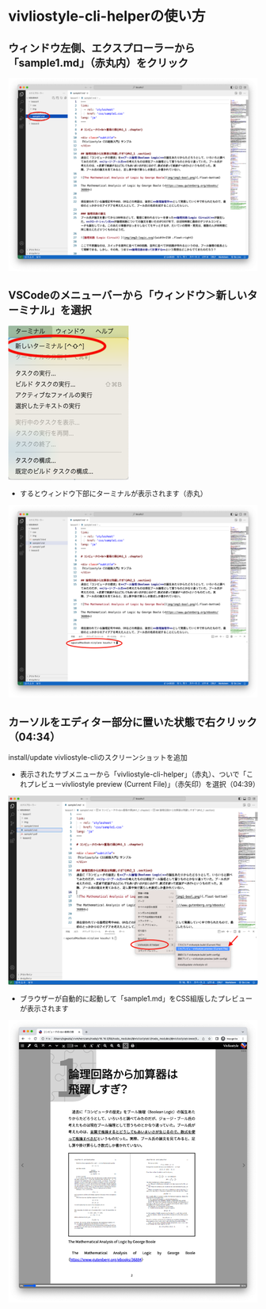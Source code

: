 # vivliostyle-cli-helperの使い方

## ウィンドウ左側、エクスプローラーから「sample1.md」（赤丸内）をクリック

![](/images/2-introduction-to-vivliostyle/3-how-to-use-vivliostyle-cil-helper/2-3-1.png)

## VSCodeのメニューバーから「ウィンドウ＞新しいターミナル」を選択

![](/images/2-introduction-to-vivliostyle/3-how-to-use-vivliostyle-cil-helper/2-3-2.png)

- するとウィンドウ下部にターミナルが表示されます（赤丸）

![](/images/2-introduction-to-vivliostyle/3-how-to-use-vivliostyle-cil-helper/2-3-3.png)

## カーソルをエディター部分に置いた状態で右クリック（04:34）


install/update vivliostyle-cliのスクリーンショットを追加


- 表示されたサブメニューから「vivliostyle-cli-helper」（赤丸）、ついで「これプレビューvivliostyle preview (Current File)」（赤矢印）を選択（04:39）

![](/images/2-introduction-to-vivliostyle/3-how-to-use-vivliostyle-cil-helper/2-3-4.png)

- ブラウザーが自動的に起動して「sample1.md」をCSS組版したプレビューが表示されます

![](/images/2-introduction-to-vivliostyle/3-how-to-use-vivliostyle-cil-helper/2-3-5.png)